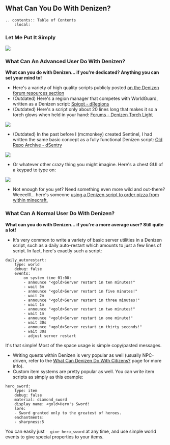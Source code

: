 What Can You Do With Denizen?
-----------------------------

```eval_rst
.. contents:: Table of Contents
    :local:
```

### Let Me Put It Simply

![](images/throughdenizen.gif)

### What Can An Advanced User Do With Denizen?

**What can you do with Denizen... if you're dedicated? Anything you can set your mind to!**
- Here's a variety of high quality scripts publicly posted [on the Denizen forum resources section](https://forum.denizenscript.com/resources/categories/denizen-scripts.1/?prefix_id=2)
- (Outdated) Here's a region manager that competes with WorldGuard, written as a Denizen script: [Spigot - dRegions](https://www.spigotmc.org/resources/denizen-dregions.26864/)
- (Outdated) Here's a script only about 20 lines long that makes it so a torch glows when held in your hand: [Forums - Denizen Torch Light](https://forum.denizenscript.com/viewtopic.php?f=13&t=8)

![](images/torchlight.png)

- (Outdated) In the past before I (mcmonkey) created Sentinel, I had written the same basic concept as a fully functional Denizen script: [Old Repo Archive - dSentry](https://one.denizenscript.com/denizen/repo/entry/0)

![](images/dsentry.png)

- Or whatever other crazy thing you might imagine. Here's a chest GUI of a keypad to type on:

![](images/bankkeypad.gif)

- Not enough for you yet? Need something even more wild and out-there? Weeeelll... here's someone [using a Denizen script to order pizza from within minecraft.](https://www.youtube.com/watch?v=5ml8EKTswu8)

### What Can A Normal User Do With Denizen?

**What can you do with Denizen... if you're a more average user? Still quite a lot!**
- It's very common to write a variety of basic server utilities in a Denizen script, such as a daily auto-restart which amounts to just a few lines of script. In fact, here's exactly such a script:
```dscript_green
daily_autorestart:
    type: world
    debug: false
    events:
        on system time 01:00:
        - announce "<gold>Server restart in ten minutes!"
        - wait 5m
        - announce "<gold>Server restart in five minutes!"
        - wait 2m
        - announce "<gold>Server restart in three minutes!"
        - wait 1m
        - announce "<gold>Server restart in two minutes!"
        - wait 1m
        - announce "<gold>Server restart in one minute!"
        - wait 30s
        - announce "<gold>Server restart in thirty seconds!"
        - wait 30s
        - adjust server restart
```
It's that simple! Most of the space usage is simple copy/pasted messages.
- Writing quests within Denizen is very popular as well (usually NPC-driven, refer to the [What Can Denizen Do With Citizens?](/guides/background/denizen-citizens) page for more info).
- Custom item systems are pretty popular as well. You can write item scripts as simply as this example:
```dscript_green
hero_sword:
    type: item
    debug: false
    material: diamond_sword
    display name: <gold>Hero's Sword!
    lore:
    - Sword granted only to the greatest of heroes.
    enchantments:
    - sharpness:5
```
You can easily just `- give hero_sword` at any time, and use simple world events to give special properties to your items.
